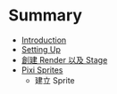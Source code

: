 # Summary

* [Introduction](README.md)
* [Setting Up](setting_up.md)
* [創建 Render 以及 Stage](create_render_and_stage.md)
* [Pixi Sprites](sprites.md)
   * 建立 Sprite

